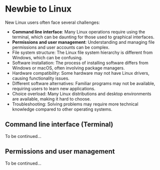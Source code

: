 # Newbie to Linux

New Linux users often face several challenges:

- **Command line interface**: Many Linux operations require using the terminal, which can be daunting for those used to
  graphical interfaces.
- **Permissions and user management**: Understanding and managing file permissions and user accounts can be complex.
- File system structure: The Linux file system hierarchy is different from Windows, which can be confusing.
- Software installation: The process of installing software differs from Windows or macOS, often involving package
  managers.
- Hardware compatibility: Some hardware may not have Linux drivers, causing functionality issues.
- Different software alternatives: Familiar programs may not be available, requiring users to learn new applications.
- Choice overload: Many Linux distributions and desktop environments are available, making it hard to choose.
- Troubleshooting: Solving problems may require more technical knowledge compared to other operating systems.

## Command line interface (Terminal)

To be continued...

## Permissions and user management

To be continued...
